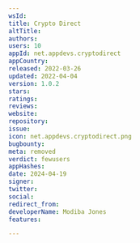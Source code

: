 ```yaml
---
wsId: 
title: Crypto Direct
altTitle: 
authors: 
users: 10
appId: net.appdevs.cryptodirect
appCountry: 
released: 2022-03-26
updated: 2022-04-04
version: 1.0.2
stars: 
ratings: 
reviews: 
website: 
repository: 
issue: 
icon: net.appdevs.cryptodirect.png
bugbounty: 
meta: removed
verdict: fewusers
appHashes: 
date: 2024-04-19
signer: 
twitter: 
social: 
redirect_from: 
developerName: Modiba Jones
features: 

---
```


